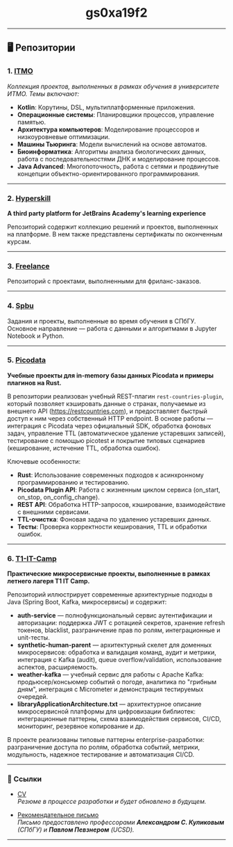 <h1 align="center">gs0xa19f2</h1>

---

## 🖥️ Репозитории

### 1. [ITMO](https://github.com/gs0xa19f2/ITMO)
*Коллекция проектов, выполненных в рамках обучения в университете ИТМО. Темы включают:*
- **Kotlin**: Корутины, DSL, мультиплатформенные приложения.
- **Операционные системы**: Планировщики процессов, управление памятью.
- **Архитектура компьютеров**: Моделирование процессоров и низкоуровневые оптимизации.
- **Машины Тьюринга**: Модели вычислений на основе автоматов.
- **Биоинформатика**: Алгоритмы анализа биологических данных, работа с последовательностями ДНК и моделирование процессов.
- **Java Advanced**: Многопоточность, работа с сетями и продвинутые концепции объектно-ориентированного программирования.

---

### 2. [Hyperskill](https://github.com/gs0xa19f2/Hyperskill)
**A third party platform for JetBrains Academy's learning experience**

Репозиторий содержит коллекцию решений и проектов, выполненных на платформе. В нем также представлены сертификаты по оконченным курсам.

---

### 3. [Freelance](https://github.com/gs0xa19f2/Freelance)
Репозиторий с проектами, выполненными для фриланс-заказов. 

---

### 4. [Spbu](https://github.com/gs0xa19f2/Spbu)
Задания и проекты, выполненные во время обучения в СПбГУ. Основное направление — работа с данными и алгоритмами в Jupyter Notebook и Python.

---

### 5. [Picodata](https://github.com/gs0xa19f2/Picodata)
**Учебные проекты для in-memory базы данных Picodata и примеры плагинов на Rust.**

В репозитории реализован учебный REST-плагин `rest-countries-plugin`, который позволяет кэшировать данные о странах, получаемые из внешнего API (https://restcountries.com), и предоставляет быстрый доступ к ним через собственный HTTP endpoint. В основе работы — интеграция с Picodata через официальный SDK, обработка фоновых задач, управление TTL (автоматическое удаление устаревших записей), тестирование с помощью picotest и покрытие типовых сценариев (кеширование, истечение TTL, обработка ошибок).

Ключевые особенности:
- **Rust**: Использование современных подходов к асинхронному программированию и тестированию.
- **Picodata Plugin API**: Работа с жизненным циклом сервиса (on_start, on_stop, on_config_change).
- **REST API**: Обработка HTTP-запросов, кэширование, взаимодействие с внешними сервисами.
- **TTL-очистка**: Фоновая задача по удалению устаревших данных.
- **Тесты**: Проверка корректности кеширования, TTL и обработки ошибок.

---

### 6. [T1-IT-Camp](https://github.com/gs0xa19f2/T1-IT-Camp)
**Практические микросервисные проекты, выполненные в рамках летнего лагеря T1 IT Camp.**

Репозиторий иллюстрирует современные архитектурные подходы в Java (Spring Boot, Kafka, микросервисы) и содержит:

- **auth-service** — полнофункциональный сервис аутентификации и авторизации: поддержка JWT с ротацией секретов, хранение refresh токенов, blacklist, разграничение прав по ролям, интеграционные и unit-тесты.
- **synthetic-human-parent** — архитектурный скелет для доменных микросервисов: обработка и валидация команд, аудит и метрики, интеграция с Kafka (audit), queue overflow/validation, использование аспектов, расширяемость.
- **weather-kafka** — учебный сервис для работы с Apache Kafka: продьюсер/консьюмер событий о погоде, аналитика по "грибным дням", интеграция с Micrometer и демонстрация тестируемых очередей.
- **libraryApplicationArchitecture.txt** — архитектурное описание микросервисной платформы для цифровизации библиотек: интеграционные паттерны, схема взаимодействия сервисов, CI/CD, мониторинг, резервное копирование и др.

В проекте реализованы типовые паттерны enterprise-разработки: разграничение доступа по ролям, обработка событий, метрики, модульность, надежное тестирование и автоматизация CI/CD.

---

### 📄 Ссылки
- [CV](CV/Sergei%20Gusev%20CV.pdf)  
  _Резюме в процессе разработки и будет обновлено в будущем._
  
- [Рекомендательное письмо](./Рекомендательное%20письмо%20UCSD.pdf)  
  _Письмо предоставлено профессорами **Александром С. Куликовым** (СПбГУ) и **Павлом Певзнером** (UCSD)._

---
